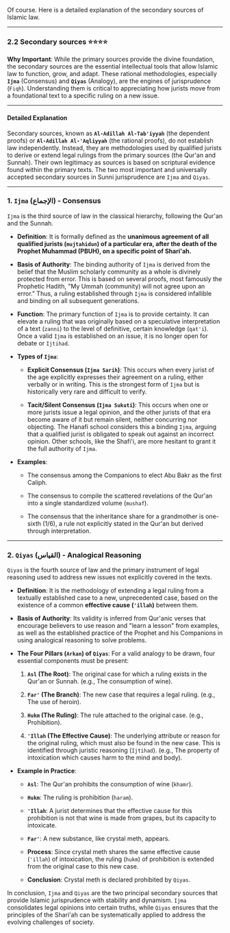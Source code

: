 Of course. Here is a detailed explanation of the secondary sources of Islamic law.

---

### 2.2 Secondary sources ⭐⭐⭐⭐

**Why Important**: While the primary sources provide the divine foundation, the secondary sources are the essential intellectual tools that allow Islamic law to function, grow, and adapt. These rational methodologies, especially **`Ijma`** (Consensus) and **`Qiyas`** (Analogy), are the engines of jurisprudence (`Fiqh`). Understanding them is critical to appreciating how jurists move from a foundational text to a specific ruling on a new issue.

---

#### Detailed Explanation

Secondary sources, known as **`Al-Adillah Al-Tab'iyyah`** (the dependent proofs) or **`Al-Adillah Al-'Aqliyyah`** (the rational proofs), do not establish law independently. Instead, they are methodologies used by qualified jurists to derive or extend legal rulings from the primary sources (the Qur'an and Sunnah). Their own legitimacy as sources is based on scriptural evidence found within the primary texts. The two most important and universally accepted secondary sources in Sunni jurisprudence are `Ijma` and `Qiyas`.

---

### **1. `Ijma` (الإجماع) - Consensus**

`Ijma` is the third source of law in the classical hierarchy, following the Qur'an and the Sunnah.

- **Definition**: It is formally defined as the **unanimous agreement of all qualified jurists (`mujtahidun`) of a particular era, after the death of the Prophet Muhammad (PBUH), on a specific point of Shari'ah.**
    
- **Basis of Authority**: The binding authority of `Ijma` is derived from the belief that the Muslim scholarly community as a whole is divinely protected from error. This is based on several proofs, most famously the Prophetic Hadith, "My Ummah (community) will not agree upon an error." Thus, a ruling established through `Ijma` is considered infallible and binding on all subsequent generations.
    
- **Function**: The primary function of `Ijma` is to provide certainty. It can elevate a ruling that was originally based on a speculative interpretation of a text (`zanni`) to the level of definitive, certain knowledge (`qat'i`). Once a valid `Ijma` is established on an issue, it is no longer open for debate or `Ijtihad`.
    
- **Types of `Ijma`**:
    
    - **Explicit Consensus (`Ijma Sarih`)**: This occurs when every jurist of the age explicitly expresses their agreement on a ruling, either verbally or in writing. This is the strongest form of `Ijma` but is historically very rare and difficult to verify.
        
    - **Tacit/Silent Consensus (`Ijma Sukuti`)**: This occurs when one or more jurists issue a legal opinion, and the other jurists of that era become aware of it but remain silent, neither concurring nor objecting. The Hanafi school considers this a binding `Ijma`, arguing that a qualified jurist is obligated to speak out against an incorrect opinion. Other schools, like the Shafi'i, are more hesitant to grant it the full authority of `Ijma`.
        
- **Examples**:
    
    - The consensus among the Companions to elect Abu Bakr as the first Caliph.
        
    - The consensus to compile the scattered revelations of the Qur'an into a single standardized volume (`mushaf`).
        
    - The consensus that the inheritance share for a grandmother is one-sixth (1/6), a rule not explicitly stated in the Qur'an but derived through interpretation.
        

---

### **2. `Qiyas` (القياس) - Analogical Reasoning**

`Qiyas` is the fourth source of law and the primary instrument of legal reasoning used to address new issues not explicitly covered in the texts.

- **Definition**: It is the methodology of extending a legal ruling from a textually established case to a new, unprecedented case, based on the existence of a common **effective cause (`'illah`)** between them.
    
- **Basis of Authority**: Its validity is inferred from Qur'anic verses that encourage believers to use reason and "learn a lesson" from examples, as well as the established practice of the Prophet and his Companions in using analogical reasoning to solve problems.
    
- **The Four Pillars (`Arkan`) of `Qiyas`**: For a valid analogy to be drawn, four essential components must be present:
    
    1. **`Asl` (The Root)**: The original case for which a ruling exists in the Qur'an or Sunnah. (e.g., The consumption of wine).
        
    2. **`Far'` (The Branch)**: The new case that requires a legal ruling. (e.g., The use of heroin).
        
    3. **`Hukm` (The Ruling)**: The rule attached to the original case. (e.g., Prohibition).
        
    4. **`'Illah` (The Effective Cause)**: The underlying attribute or reason for the original ruling, which must also be found in the new case. This is identified through juristic reasoning (`Ijtihad`). (e.g., The property of intoxication which causes harm to the mind and body).
        
- **Example in Practice**:
    
    - **`Asl`**: The Qur'an prohibits the consumption of wine (`khamr`).
        
    - **`Hukm`**: The ruling is prohibition (`haram`).
        
    - **`'Illah`**: A jurist determines that the effective cause for this prohibition is not that wine is made from grapes, but its capacity to intoxicate.
        
    - **`Far'`**: A new substance, like crystal meth, appears.
        
    - **Process**: Since crystal meth shares the same effective cause (`'illah`) of intoxication, the ruling (`hukm`) of prohibition is extended from the original case to this new case.
        
    - **Conclusion**: Crystal meth is declared prohibited by `Qiyas`.
        

In conclusion, `Ijma` and `Qiyas` are the two principal secondary sources that provide Islamic jurisprudence with stability and dynamism. `Ijma` consolidates legal opinions into certain truths, while `Qiyas` ensures that the principles of the Shari'ah can be systematically applied to address the evolving challenges of society.